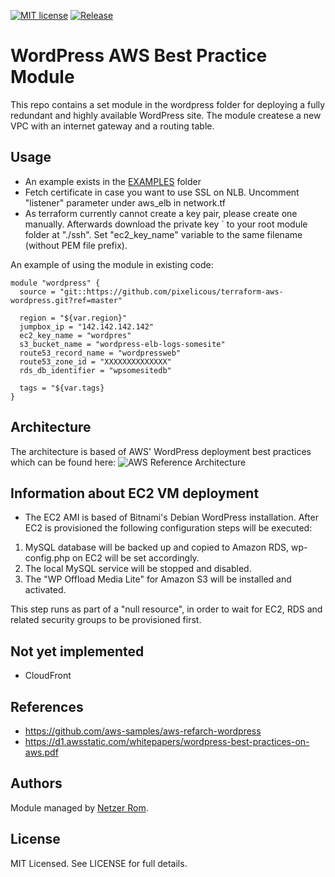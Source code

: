 [![MIT license](https://img.shields.io/badge/license-MIT-brightgreen.svg)](http://opensource.org/licenses/MIT)
[![Release](https://img.shields.io/github/release/pixelicous/terraform-aws-wordpress.svg)]()

# WordPress AWS Best Practice Module
This repo contains a set module in the wordpress folder for deploying a fully redundant and highly available WordPress site.
The module createse a new VPC with an internet gateway and a routing table.

## Usage
* An example exists in the [EXAMPLES](examples/) folder
* Fetch certificate in case you want to use SSL on NLB. Uncomment "listener" parameter under aws_elb in network.tf
* As terraform currently cannot create a key pair, please create one manually. Afterwards download the private key `
  to your root module folder at "./ssh". Set "ec2_key_name" variable to the same filename (without PEM file prefix).

An example of using the module in existing code:
```
module "wordpress" {
  source = "git::https://github.com/pixelicous/terraform-aws-wordpress.git?ref=master"

  region = "${var.region}"
  jumpbox_ip = "142.142.142.142"
  ec2_key_name = "wordpres"
  s3_bucket_name = "wordpress-elb-logs-somesite"
  route53_record_name = "wordpressweb"
  route53_zone_id = "XXXXXXXXXXXXXX"
  rds_db_identifier = "wpsomesitedb"

  tags = "${var.tags}
}
```

## Architecture
The architecture is based of AWS' WordPress deployment best practices which can be found here:
![AWS Reference Architecture](images/awsref.jpg)


## Information about EC2 VM deployment
* The EC2 AMI is based of Bitnami's Debian WordPress installation.
After EC2 is provisioned the following configuration steps will be executed:
1. MySQL database will be backed up and copied to Amazon RDS, wp-config.php on EC2 will be set accordingly.
2. The local MySQL service will be stopped and disabled.
3. The "WP Offload Media Lite" for Amazon S3 will be installed and activated.

This step runs as part of a "null resource", in order to wait for EC2, RDS and related security groups to be provisioned first.

## Not yet implemented
 * CloudFront

## References
* https://github.com/aws-samples/aws-refarch-wordpress
* https://d1.awsstatic.com/whitepapers/wordpress-best-practices-on-aws.pdf

## Authors
Module managed by [Netzer Rom](https://github.com/pixelicous).

## License
MIT Licensed. See LICENSE for full details.